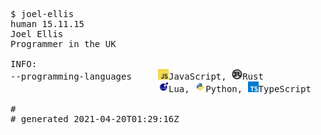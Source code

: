 <!--
**JoelEllis/JoelEllis** is a ✨ _special_ ✨ repository because its `README.md` (this file) appears on your GitHub profile.

Here are some ideas to get you started:

- 🔭 I’m currently working on ...
- 🌱 I’m currently learning ...
- 👯 I’m looking to collaborate on ...
- 🤔 I’m looking for help with ...
- 💬 Ask me about ...
- 📫 How to reach me: ...
- 😄 Pronouns: ...
- ⚡ Fun fact: ...
-->

<pre>$ joel-ellis
human 15.11.15
Joel Ellis
Programmer in the UK

INFO:
--programming-languages     <img height="17" src="https://raw.githubusercontent.com/github/explore/80688e429a7d4ef2fca1e82350fe8e3517d3494d/topics/javascript/javascript.png"/>JavaScript, <img height="17" src="https://raw.githubusercontent.com/github/explore/80688e429a7d4ef2fca1e82350fe8e3517d3494d/topics/rust/rust.png"/>Rust
                            <img height="17" src="https://raw.githubusercontent.com/github/explore/80688e429a7d4ef2fca1e82350fe8e3517d3494d/topics/lua/lua.png"/>Lua, <img height="17" src="https://raw.githubusercontent.com/github/explore/80688e429a7d4ef2fca1e82350fe8e3517d3494d/topics/python/python.png"/>Python, <img height="17" src="https://raw.githubusercontent.com/github/explore/80688e429a7d4ef2fca1e82350fe8e3517d3494d/topics/typescript/typescript.png"/>TypeScript

# 
# generated 2021-04-20T01:29:16Z</pre>